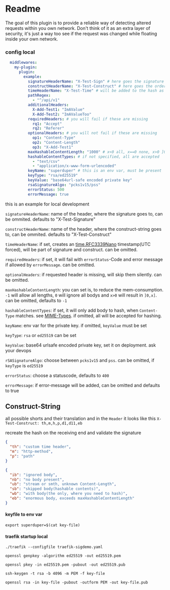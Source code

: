 # Readme

The goal of this plugin is to provide a reliable way of detecting altered requests within you
own network. Don't think of it as an extra layer of security, it's just a way too see if the request was
changed while floating inside your own network.

### config local

```yaml
  middlewares:
    my-plugin:
      plugin:
        example:
          signatureHeaderName: "X-Test-Sign" # here goes the signature
          constructHeaderName: "X-Test-Construct" # here goes the order pre-hashed
          timeHeaderName: "X-Test-Time" # will be added to the hash as well
          pathRegex:
            - "^/api/v1"
          additionalHeaders:
            X-Add-Test1: "ImAValue"
            X-Add-Test2: "ImAValueToo"
          requiredHeaders: # you will fail if these are missing
            rq1: "Accept"
            rq2: "Referer"
          optionalHeaders: # you will not fail if these are missing
            op1: "Content-Type"
            op2: "Content-Length"
            op3: "X-Add-Test1"
          maxHashableContentLength: "1000" # x<0 all, x==0 none, x>0 ]0,x]
          hashableContentTypes: # if not specified, all are accepted
            - "text/csv"
            - "application/x-www-form-urlencoded"
          keyName: "superduper" # this is an env var, must be present
          keyType: "rsa/ed25519"
          keyValue: "base64url-safe encoded private key"
          rsaSignatureAlgo: "pcks1v15/pss"
          errorStatus: 500
          errorMessage: true
```

this is an example for local development

`signatureHeaderName`: name of the header, where the signature goes to, can be ommited.
defaults to "X-Test-Signature"

`constructHeaderName`: name of the header, where the construct-string goes to, can be ommited.
defaults to "X-Test-Construct"

`timeHeaderName`: if set, creates an [time.RFC3339Nano](https://pkg.go.dev/time#pkg-constants) timestamp(UTC forced),
will be part of signature and construct. can be omitted.

`requiredHeaders`: if set, it will fail with `errorStatus`-Code and error message if allowed by `errorMessage`.
can be omitted.

`optionalHeaders`: if requested header is missing, will skip them silently.
can be omitted.

`maxHashableContentLength`: you can set is, to reduce the mem-consumption. `-1` will allow all
lengths, `0` will ignore all bodys and `x>0` will result in `]0,x]`. can be omitted, defaults to
`-1`

`hashableContentTypes`: if set, it will only add body to hash, when `Content-Type` matches.
see [MIME-Types](https://www.iana.org/assignments/media-types/media-types.xhtml).
if omitted, all will be accepted for hashing.

`keyName`: env var for the private key. if omitted, `keyValue` must be set

`keyType`: `rsa` or `ed25519` can be set

`keyValue`: base64 urlsafe encoded private key, set it on deployment. ask your devops

`rSASignatureAlgo`: choose between `pcks1v15` and `pss`. can be omitted, if `keyType` is `ed25519`

`errorStatus`: choose a statuscode, defaults to `400`

`errorMessage`: if error-message will be added, can be omitted and defaults to true

## Construct-String

all possible shorts and their translation
and in the `Header` it looks like this `X-Test-Construct: th,m,h,p,d1,d11,eb`

recreate the hash on the receiving end and validate the signature

```json
{
  "th": "custom time header",
  "m": "http-method",
  "p": "path"
}
```

```json
{
  "ib": "ignored body",
  "nb": "no body present",
  "ub": "stream or smth, unknown Content-Length",
  "sb": "skipped body(hashable contents)",
  "wb": "with body(the only, where you need to hash)",
  "eb": "enormous body, exceeds maxHashableContentLength"
}

```

#### keyfile to env var

```shell
export superduper=$(cat key-file)
```

#### traefik startup local

```shell
./traefik --configfile traefik-sigdemo.yaml
```

```shell
openssl genpkey -algorithm ed25519 -out ed25519.pem
```

```shell
openssl pkey -in ed25519.pem -pubout -out ed25519.pub
```

```shell
ssh-keygen -t rsa -b 4096 -m PEM -f key-file
```

```shell
openssl rsa -in key-file -pubout -outform PEM -out key-file.pub
```
